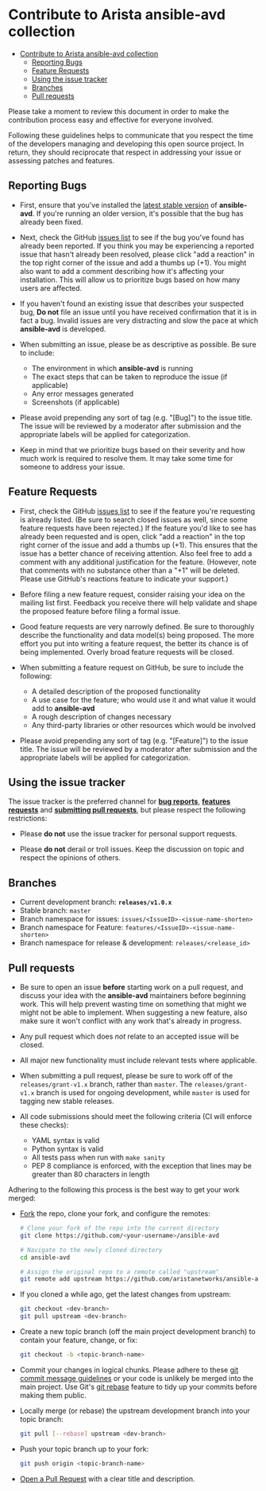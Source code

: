 # Contribute to Arista ansible-avd collection

<!-- @import "[TOC]" {cmd="toc" depthFrom=1 depthTo=6 orderedList=false} -->

<!-- code_chunk_output -->

- [Contribute to Arista ansible-avd collection](#contribute-to-arista-ansible-avd-collection)
  - [Reporting Bugs](#reporting-bugs)
  - [Feature Requests](#feature-requests)
  - [Using the issue tracker](#using-the-issue-tracker)
  - [Branches](#branches)
  - [Pull requests](#pull-requests)

<!-- /code_chunk_output -->

Please take a moment to review this document in order to make the contribution
process easy and effective for everyone involved.

Following these guidelines helps to communicate that you respect the time of
the developers managing and developing this open source project. In return,
they should reciprocate that respect in addressing your issue or assessing
patches and features.

## Reporting Bugs

* First, ensure that you've installed the [latest stable version](https://github.com/aristanetworks/ansible-avd/releases)
of __ansible-avd__. If you're running an older version, it's possible that the bug has
already been fixed.

* Next, check the GitHub [issues list](https://github.com/aristanetworks/ansible-avd/issues)
to see if the bug you've found has already been reported. If you think you may
be experiencing a reported issue that hasn't already been resolved, please
click "add a reaction" in the top right corner of the issue and add a thumbs
up (+1). You might also want to add a comment describing how it's affecting your
installation. This will allow us to prioritize bugs based on how many users are
affected.

* If you haven't found an existing issue that describes your suspected bug, **Do not** file an issue until you
have received confirmation that it is in fact a bug. Invalid issues are very
distracting and slow the pace at which __ansible-avd__ is developed.

* When submitting an issue, please be as descriptive as possible. Be sure to
include:

    * The environment in which __ansible-avd__ is running
    * The exact steps that can be taken to reproduce the issue (if applicable)
    * Any error messages generated
    * Screenshots (if applicable)

* Please avoid prepending any sort of tag (e.g. "[Bug]") to the issue title.
The issue will be reviewed by a moderator after submission and the appropriate
labels will be applied for categorization.

* Keep in mind that we prioritize bugs based on their severity and how much
work is required to resolve them. It may take some time for someone to address
your issue.

## Feature Requests

* First, check the GitHub [issues list](https://github.com/aristanetworks/ansible-avd/issues)
to see if the feature you're requesting is already listed. (Be sure to search
closed issues as well, since some feature requests have been rejected.) If the
feature you'd like to see has already been requested and is open, click "add a
reaction" in the top right corner of the issue and add a thumbs up (+1). This
ensures that the issue has a better chance of receiving attention. Also feel
free to add a comment with any additional justification for the feature.
(However, note that comments with no substance other than a "+1" will be
deleted. Please use GitHub's reactions feature to indicate your support.)

* Before filing a new feature request, consider raising your idea on the
mailing list first. Feedback you receive there will help validate and shape the
proposed feature before filing a formal issue.

* Good feature requests are very narrowly defined. Be sure to thoroughly
describe the functionality and data model(s) being proposed. The more effort
you put into writing a feature request, the better its chance is of being
implemented. Overly broad feature requests will be closed.

* When submitting a feature request on GitHub, be sure to include the
following:

    * A detailed description of the proposed functionality
    * A use case for the feature; who would use it and what value it would add
      to __ansible-avd__
    * A rough description of changes necessary
    * Any third-party libraries or other resources which would be involved

* Please avoid prepending any sort of tag (e.g. "[Feature]") to the issue
title. The issue will be reviewed by a moderator after submission and the
appropriate labels will be applied for categorization.

## Using the issue tracker

The issue tracker is the preferred channel for [__bug reports__](#bugs),
[__features requests__](#features) and [__submitting pull
requests__](#pull-requests), but please respect the following restrictions:

* Please **do not** use the issue tracker for personal support requests.

* Please **do not** derail or troll issues. Keep the discussion on topic and
  respect the opinions of others.

## Branches

- Current development branch: __`releases/v1.0.x`__
- Stable branch: `master`
- Branch namespace for issues: `issues/<IssueID>-<issue-name-shorten>`
- Branch namespace for Feature: `features/<IssueID>-<issue-name-shorten>`
- Branch namespace for release & development: `releases/<release_id>`

## Pull requests

* Be sure to open an issue **before** starting work on a pull request, and
discuss your idea with the __ansible-avd__ maintainers before beginning work. This will
help prevent wasting time on something that might we might not be able to
implement. When suggesting a new feature, also make sure it won't conflict with
any work that's already in progress.

* Any pull request which does _not_ relate to an accepted issue will be closed.

* All major new functionality must include relevant tests where applicable.

* When submitting a pull request, please be sure to work off of the `releases/grant-v1.x`
branch, rather than `master`. The `releases/grant-v1.x` branch is used for ongoing
development, while `master` is used for tagging new stable releases.

* All code submissions should meet the following criteria (CI will enforce
these checks):

    * YAML syntax is valid
    * Python syntax is valid
    * All tests pass when run with `make sanity`
    * PEP 8 compliance is enforced, with the exception that lines may be
      greater than 80 characters in length

Adhering to the following this process is the best way to get your work
merged:

- [Fork](http://help.github.com/fork-a-repo/) the repo, clone your fork,
   and configure the remotes:

   ```bash
   # Clone your fork of the repo into the current directory
   git clone https://github.com/<your-username>/ansible-avd

   # Navigate to the newly cloned directory
   cd ansible-avd

   # Assign the original repo to a remote called "upstream"
   git remote add upstream https://github.com/aristanetworks/ansible-avd.git
   ```

- If you cloned a while ago, get the latest changes from upstream:

   ```bash
   git checkout <dev-branch>
   git pull upstream <dev-branch>
   ```

- Create a new topic branch (off the main project development branch) to
   contain your feature, change, or fix:

   ```bash
   git checkout -b <topic-branch-name>
   ```

- Commit your changes in logical chunks. Please adhere to these [git commit
   message guidelines](http://tbaggery.com/2008/04/19/a-note-about-git-commit-messages.html)
   or your code is unlikely be merged into the main project. Use Git's
   [git rebase](https://docs.github.com/en/free-pro-team@latest/github/using-git/about-git-rebase)
   feature to tidy up your commits before making them public.

- Locally merge (or rebase) the upstream development branch into your topic branch:

   ```bash
   git pull [--rebase] upstream <dev-branch>
   ```

- Push your topic branch up to your fork:

   ```bash
   git push origin <topic-branch-name>
   ```

- [Open a Pull Request](https://github.com/aristanetworks/ansible-avd/pulls)
    with a clear title and description.

